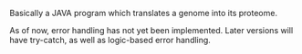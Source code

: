 
Basically a JAVA program which translates a genome into its proteome. 

As of now, error handling has not yet been implemented. Later versions will have try-catch, as well as logic-based error handling.
